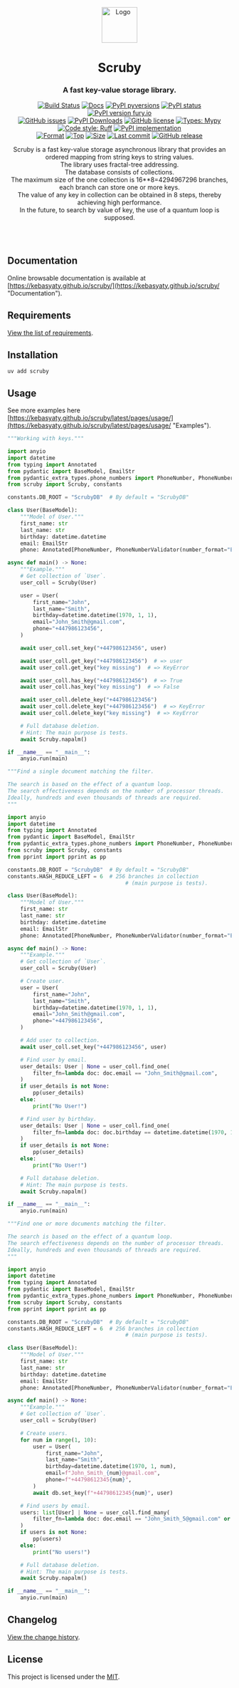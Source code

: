 <div align="center">
  <p align="center">
    <a href="https://github.com/kebasyaty/scruby">
      <img
        height="80"
        alt="Logo"
        src="https://raw.githubusercontent.com/kebasyaty/scruby/main/assets/logo.svg">
    </a>
  </p>
  <p>
    <h1>Scruby</h1>
    <h3>A fast key-value storage library.</h3>
    <p align="center">
      <a href="https://github.com/kebasyaty/scruby/actions/workflows/test.yml" alt="Build Status"><img src="https://github.com/kebasyaty/scruby/actions/workflows/test.yml/badge.svg" alt="Build Status"></a>
      <a href="https://kebasyaty.github.io/scruby/" alt="Docs"><img src="https://img.shields.io/badge/docs-available-brightgreen.svg" alt="Docs"></a>
      <a href="https://pypi.python.org/pypi/scruby/" alt="PyPI pyversions"><img src="https://img.shields.io/pypi/pyversions/scruby.svg" alt="PyPI pyversions"></a>
      <a href="https://pypi.python.org/pypi/scruby/" alt="PyPI status"><img src="https://img.shields.io/pypi/status/scruby.svg" alt="PyPI status"></a>
      <a href="https://pypi.python.org/pypi/scruby/" alt="PyPI version fury.io"><img src="https://badge.fury.io/py/scruby.svg" alt="PyPI version fury.io"></a>
      <br>
      <a href="https://github.com/kebasyaty/scruby/issues"><img src="https://img.shields.io/github/issues/kebasyaty/scruby.svg" alt="GitHub issues"></a>
      <a href="https://pepy.tech/projects/scruby"><img src="https://static.pepy.tech/badge/scruby" alt="PyPI Downloads"></a>
      <a href="https://github.com/kebasyaty/scruby/blob/main/LICENSE" alt="GitHub license"><img src="https://img.shields.io/github/license/kebasyaty/scruby" alt="GitHub license"></a>
      <a href="https://mypy-lang.org/" alt="Types: Mypy"><img src="https://img.shields.io/badge/types-Mypy-202235.svg?color=0c7ebf" alt="Types: Mypy"></a>
      <a href="https://docs.astral.sh/ruff/" alt="Code style: Ruff"><img src="https://img.shields.io/badge/code%20style-Ruff-FDD835.svg" alt="Code style: Ruff"></a>
      <a href="https://github.com/kebasyaty/scruby" alt="PyPI implementation"><img src="https://img.shields.io/pypi/implementation/scruby" alt="PyPI implementation"></a>
      <br>
      <a href="https://pypi.org/project/scruby"><img src="https://img.shields.io/pypi/format/scruby" alt="Format"></a>
      <a href="https://github.com/kebasyaty/scruby"><img src="https://img.shields.io/github/languages/top/kebasyaty/scruby" alt="Top"></a>
      <a href="https://github.com/kebasyaty/scruby"><img src="https://img.shields.io/github/repo-size/kebasyaty/scruby" alt="Size"></a>
      <a href="https://github.com/kebasyaty/scruby"><img src="https://img.shields.io/github/last-commit/kebasyaty/scruby/main" alt="Last commit"></a>
      <a href="https://github.com/kebasyaty/scruby/releases/" alt="GitHub release"><img src="https://img.shields.io/github/release/kebasyaty/scruby" alt="GitHub release"></a>
    </p>
    <p align="center">
      Scruby is a fast key-value storage asynchronous library that provides an
      <br>
      ordered mapping from string keys to string values.
      <br>
      The library uses fractal-tree addressing.
      <br>
      The database consists of collections.
      <br>
      The maximum size of the one collection is 16**8=4294967296 branches,
      each branch can store one or more keys.
      <br>
      The value of any key in collection can be obtained in 8 steps, thereby achieving high performance.
      <br>
      In the future, to search by value of key, the use of a quantum loop is supposed.
    </p>
  </p>
</div>

##

<br>

## Documentation

Online browsable documentation is available at [https://kebasyaty.github.io/scruby/](https://kebasyaty.github.io/scruby/ "Documentation").

## Requirements

[View the list of requirements](https://github.com/kebasyaty/scruby/blob/v0/REQUIREMENTS.md "Requirements").

## Installation

```shell
uv add scruby
```

## Usage

See more examples here [https://kebasyaty.github.io/scruby/latest/pages/usage/](https://kebasyaty.github.io/scruby/latest/pages/usage/ "Examples").

```python
"""Working with keys."""

import anyio
import datetime
from typing import Annotated
from pydantic import BaseModel, EmailStr
from pydantic_extra_types.phone_numbers import PhoneNumber, PhoneNumberValidator
from scruby import Scruby, constants

constants.DB_ROOT = "ScrubyDB"  # By default = "ScrubyDB"

class User(BaseModel):
    """Model of User."""
    first_name: str
    last_name: str
    birthday: datetime.datetime
    email: EmailStr
    phone: Annotated[PhoneNumber, PhoneNumberValidator(number_format="E164")]

async def main() -> None:
    """Example."""
    # Get collection of `User`.
    user_coll = Scruby(User)

    user = User(
        first_name="John",
        last_name="Smith",
        birthday=datetime.datetime(1970, 1, 1),
        email="John_Smith@gmail.com",
        phone="+447986123456",
    )

    await user_coll.set_key("+447986123456", user)

    await user_coll.get_key("+447986123456")  # => user
    await user_coll.get_key("key missing")  # => KeyError

    await user_coll.has_key("+447986123456")  # => True
    await user_coll.has_key("key missing")  # => False

    await user_coll.delete_key("+447986123456")
    await user_coll.delete_key("+447986123456")  # => KeyError
    await user_coll.delete_key("key missing")  # => KeyError

    # Full database deletion.
    # Hint: The main purpose is tests.
    await Scruby.napalm()

if __name__ == "__main__":
    anyio.run(main)
```

```python
"""Find a single document matching the filter.

The search is based on the effect of a quantum loop.
The search effectiveness depends on the number of processor threads.
Ideally, hundreds and even thousands of threads are required.
"""

import anyio
import datetime
from typing import Annotated
from pydantic import BaseModel, EmailStr
from pydantic_extra_types.phone_numbers import PhoneNumber, PhoneNumberValidator
from scruby import Scruby, constants
from pprint import pprint as pp

constants.DB_ROOT = "ScrubyDB"  # By default = "ScrubyDB"
constants.HASH_REDUCE_LEFT = 6  # 256 branches in collection
                                     # (main purpose is tests).

class User(BaseModel):
    """Model of User."""
    first_name: str
    last_name: str
    birthday: datetime.datetime
    email: EmailStr
    phone: Annotated[PhoneNumber, PhoneNumberValidator(number_format="E164")]

async def main() -> None:
    """Example."""
    # Get collection of `User`.
    user_coll = Scruby(User)

    # Create user.
    user = User(
        first_name="John",
        last_name="Smith",
        birthday=datetime.datetime(1970, 1, 1),
        email="John_Smith@gmail.com",
        phone="+447986123456",
    )

    # Add user to collection.
    await user_coll.set_key("+447986123456", user)

    # Find user by email.
    user_details: User | None = user_coll.find_one(
        filter_fn=lambda doc: doc.email == "John_Smith@gmail.com",
    )
    if user_details is not None:
        pp(user_details)
    else:
        print("No User!")

    # Find user by birthday.
    user_details: User | None = user_coll.find_one(
        filter_fn=lambda doc: doc.birthday == datetime.datetime(1970, 1, 1),
    )
    if user_details is not None:
        pp(user_details)
    else:
        print("No User!")

    # Full database deletion.
    # Hint: The main purpose is tests.
    await Scruby.napalm()

if __name__ == "__main__":
    anyio.run(main)
```

```python
"""Find one or more documents matching the filter.

The search is based on the effect of a quantum loop.
The search effectiveness depends on the number of processor threads.
Ideally, hundreds and even thousands of threads are required.
"""

import anyio
import datetime
from typing import Annotated
from pydantic import BaseModel, EmailStr
from pydantic_extra_types.phone_numbers import PhoneNumber, PhoneNumberValidator
from scruby import Scruby, constants
from pprint import pprint as pp

constants.DB_ROOT = "ScrubyDB"  # By default = "ScrubyDB"
constants.HASH_REDUCE_LEFT = 6  # 256 branches in collection
                                     # (main purpose is tests).

class User(BaseModel):
    """Model of User."""
    first_name: str
    last_name: str
    birthday: datetime.datetime
    email: EmailStr
    phone: Annotated[PhoneNumber, PhoneNumberValidator(number_format="E164")]

async def main() -> None:
    """Example."""
    # Get collection of `User`.
    user_coll = Scruby(User)

    # Create users.
    for num in range(1, 10):
        user = User(
            first_name="John",
            last_name="Smith",
            birthday=datetime.datetime(1970, 1, num),
            email=f"John_Smith_{num}@gmail.com",
            phone=f"+44798612345{num}",
        )
        await db.set_key(f"+44798612345{num}", user)

    # Find users by email.
    users: list[User] | None = user_coll.find_many(
        filter_fn=lambda doc: doc.email == "John_Smith_5@gmail.com" or doc.email == "John_Smith_8@gmail.com",
    )
    if users is not None:
        pp(users)
    else:
        print("No users!")

    # Full database deletion.
    # Hint: The main purpose is tests.
    await Scruby.napalm()

if __name__ == "__main__":
    anyio.run(main)
```

## Changelog

[View the change history](https://github.com/kebasyaty/scruby/blob/v0/CHANGELOG.md "Changelog").

## License

This project is licensed under the [MIT](https://github.com/kebasyaty/scruby/blob/main/LICENSE "MIT").

